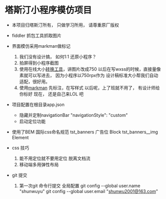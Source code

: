 # 塔斯汀小程序模仿项目

- 本项目归塔斯汀所有， 只做学习所用， 请尊重原厂版权

- fiddler 抓包工具抓取图片

- 界面模仿采用markman做标记
  1. 我们没有设计搞， 如何1:1 还原小程序？
  2. 拍屏得到小程序截图
  3. 使用在线大小[转换工具](https://www.gaitubao.com/)，讲图片改成750
    以后在写wxss的时候，直接量像素就可以写进去， 因为小程序以750rpx作为
    设计稿标准大小帮我们自动适配，很好用。
  4. 使用[markman](http://www.getmarkman.com/) 先标注，在写样式
    以后呢，上了班就不用了， 有设计师给你标好
    现在， 还是自己来LOL 吧

- 项目配置在根目录app.json
  - 隐藏并定制navigationBar
    "navigationStyle": "custom"
  - 启动定位功能
  
- 使用了BEM 国际css命名规范
  tst_banners  广告位 Block
  tst_banners__img  Element

- css 技巧
  1. 能不用定位就不要用定位
    脱离文档流
  2. 移动端多用弹性布局 

- git 提交
  1. 第一次git 命令行提交
  全局配置 git config --global user.name "shunwuyu"
  git config --global user.email "shunwu2001@163.com"